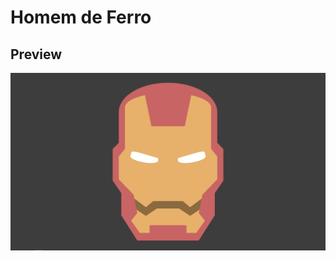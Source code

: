 # Homem de Ferro 

## Preview

<div align="center">
  <img src="preview.png" alt="Preview da arte">
</div>

